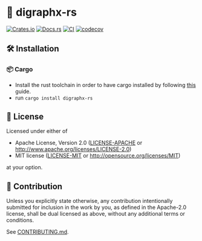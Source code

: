 # 🔀 digraphx-rs

[![Crates.io](https://img.shields.io/crates/v/digraphx-rs.svg)](https://crates.io/crates/digraphx-rs)
[![Docs.rs](https://docs.rs/digraphx-rs/badge.svg)](https://docs.rs/digraphx-rs)
[![CI](https://github.com/luk036/digraphx-rs/workflows/CI/badge.svg)](https://github.com/luk036/digraphx-rs/actions)
[![codecov](https://codecov.io/gh/luk036/digraphx-rs/branch/main/graph/badge.svg?token=bamdGjpTmm)](https://codecov.io/gh/luk036/digraphx-rs)

## 🛠️ Installation

### 📦 Cargo

- Install the rust toolchain in order to have cargo installed by following
  [this](https://www.rust-lang.org/tools/install) guide.
- run `cargo install digraphx-rs`

## 📜 License

Licensed under either of

- Apache License, Version 2.0
  ([LICENSE-APACHE](LICENSE-APACHE) or http://www.apache.org/licenses/LICENSE-2.0)
- MIT license
  ([LICENSE-MIT](LICENSE-MIT) or http://opensource.org/licenses/MIT)

at your option.

## 🤝 Contribution

Unless you explicitly state otherwise, any contribution intentionally submitted
for inclusion in the work by you, as defined in the Apache-2.0 license, shall be
dual licensed as above, without any additional terms or conditions.

See [CONTRIBUTING.md](CONTRIBUTING.md).
